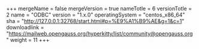 +++
mergeName = false
mergeVersion = true
nameTotle = 6
versionTotle = 2
name = "ODBC"
version = "1.x.0"
operatingSystem = "centos_x86_64"
sha = "http://127.0.0.1:32768/start.html#p=%E9%A1%B9%AE&g=1&c=1"
downloadlink = "https://mailweb.opengauss.org/hyperkitty/list/community@opengauss.org"
weight =  11
+++